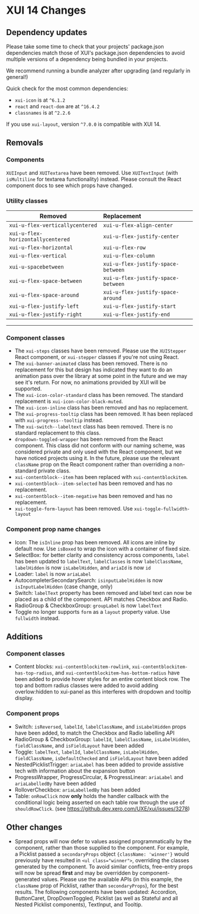 # XUI 14 Changes

## Dependency updates

Please take some time to check that your projects' package.json dependencies match those of XUI's package.json
dependencies to avoid multiple versions of a dependency being bundled in your projects.

We recommend running a bundle analyzer after upgrading (and regularly in general!)

Quick check for the most common dependencies:

* `xui-icon` is at `^6.1.2`
* `react` and `react-dom` are at `^16.4.2`
* `classnames` is at `^2.2.6`

If you use `xui-layout`, version `^7.0.0` is compatible with XUI 14.

## Removals

### Components

`XUIInput` and `XUITextarea` have been removed. Use `XUITextInput` (with `isMultiline` for textarea functionality) instead.
Please consult the React component docs to see which props have changed.

### Utility classes

| Removed       | Replacement    |
| ------------- | :------------- |
| `xui-u-flex-verticallycentered` | `xui-u-flex-align-center` |
| `xui-u-flex-horizontallycentered` | `xui-u-flex-justify-center` |
| `xui-u-flex-horizontal` | `xui-u-flex-row` |
| `xui-u-flex-vertical` | `xui-u-flex-column` |
| `xui-u-spacebetween` | `xui-u-flex-justify-space-between` |
| `xui-u-flex-space-between` | `xui-u-flex-justify-space-between` |
| `xui-u-flex-space-around` | `xui-u-flex-justify-space-around` |
| `xui-u-flex-justify-left` | `xui-u-flex-justify-start` |
| `xui-u-flex-justify-right` | `xui-u-flex-justify-end` |

---

### Component classes

* The `xui-steps` classes have been removed. Please use the `XUIStepper` React component, or `xui-stepper` classes if you're not using React.
* The `xui-banner-animated` class has been removed. There is no replacement for this but design has indicated they want to do an animation pass over the library at some point in the future and we may see it's return. For now, no animations provided by XUI will be supported.
* The `xui-icon-color-standard` class has been removed. The standard replacement is `xui-icon-color-black-muted`.
* The `xui-icon-inline` class has been removed and has no replacement.
* The `xui-progress-tooltip` class has been removed. It has been replaced with `xui-progress--tooltip` instead.
* The `xui-switch--labeltext` class has been removed. There is no standard replacement to this class.
* `dropdown-toggled-wrapper` has been removed from the React component. This class did not conform with our naming scheme, was considered private and only used with the React component, but we have noticed projects using it. In the future, please use the relevant `className` prop on the React component rather than overriding a non-standard private class.
* `xui-contentblock--item` has been replaced with `xui-contentblockitem`.
* `xui-contentblock--item-selected` has been removed and has no replacement.
* `xui-contentblock--item-negative` has been removed and has no replacement.
* `xui-toggle-form-layout` has been removed. Use `xui-toggle-fullwidth-layout`

### Component prop name changes

* Icon: The `isInline` prop has been removed. All icons are inline by default now. Use `isBoxed` to wrap the icon with a container of fixed size.
* SelectBox: for better clarity and consistency across components, `label` has been updated to `labelText`, `labelClasses` is now `labelClassName`, `labelHidden` is now `isLabelHidden`, and `ariaId` is now `id`
* Loader: `label` is now `ariaLabel`
* AutocompleterSecondarySearch: `isinputLabelHidden` is now `isInputLabelHidden` (case change, only)
* Switch: `labelText` property has been removed and label text can now be placed as a child of the component. API matches Checkbox and Radio.
* RadioGroup & CheckboxGroup: `groupLabel` is now `labelText`
* Toggle no longer supports `form` as a `layout` property value. Use `fullwidth` instead.

## Additions

### Component classes

* Content blocks: `xui-contentblockitem-rowlink`, `xui-contentblockitem-has-top-radius`, and `xui-contentblockitem-has-bottom-radius` have been added to provide hover styles for an entire content block row. The top and bottom radius classes were added to avoid adding overlow:hidden to xui-panel as this interferes with dropdown and tooltip display.

### Component props

* Switch: `isReversed`, `labelId`, `labelClassName`, and `isLabelHidden` props have been added, to match the Checkbox and Radio labelling API
* RadioGroup & CheckboxGroup: `labelId`, `labelClassName`, `isLabelHidden`, `fieldClassName`, and `isFieldLayout` have been added
* Toggle: `labelText`, `labelId`, `labelClassName`, `isLabelHidden`, `fieldClassName`, `isDefaultChecked` and `isFieldLayout` have been added
* NestedPicklistTrigger: `ariaLabel` has been added to provide assistive tech with information about the expansion button
* ProgressWrapper, ProgressCircular, & ProgressLinear: `ariaLabel` and `ariaLabelledBy` have been added
* RolloverCheckbox: `ariaLabelledBy` has been added
* Table: `onRowClick` now **only** holds the handler callback with the conditional logic being asserted on each table row through the use of `shouldRowClick`. (see https://github.dev.xero.com/UXE/xui/issues/3278)

## Other changes

* Spread props will now defer to values assigned programmatically by the component, rather than those supplied to the component. For example, a Picklist passed a `secondaryProps` object `{className: 'winner'}` would previously have resulted in `<ul class="winner">`, overriding the classes generated by the component. To avoid similar conflicts, free-entry props will now be spread **first** and may be overridden by component-generated values. Please use the available APIs (in this example, the `className` prop of Picklist, rather than `secondaryProps`), for the best results. The following components have been updated: Accordion, ButtonCaret, DropDownToggled, Picklist (as well as Stateful and all Nested Picklist components), TextInput, and Tooltip.
